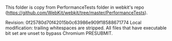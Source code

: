 This folder is copy from PerformanceTests folder in webkit's repo
(https://github.com/WebKit/webkit/tree/master/PerformanceTests).

Revision: 0f25780d70f42015b0c63986e909f18588671774 
Local modification: trailing whitespaces are stripped. All files that have
executable bit set are unset to bypass Chromium PRESUBMIT.
